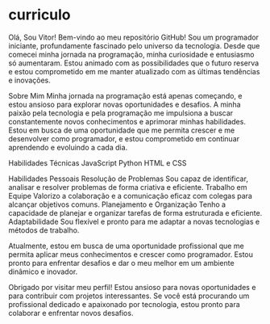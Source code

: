 # curriculo
Olá, Sou Vitor!
Bem-vindo ao meu repositório GitHub! Sou um programador iniciante, profundamente fascinado pelo universo da tecnologia. Desde que comecei minha jornada na programação, minha curiosidade e entusiasmo só aumentaram. Estou animado com as possibilidades que o futuro reserva e estou comprometido em me manter atualizado com as últimas tendências e inovações.

Sobre Mim
Minha jornada na programação está apenas começando, e estou ansioso para explorar novas oportunidades e desafios. A minha paixão pela tecnologia e pela programação me impulsiona a buscar constantemente novos conhecimentos e aprimorar minhas habilidades. Estou em busca de uma oportunidade que me permita crescer e me desenvolver como programador, e estou comprometido em continuar aprendendo e evoluindo a cada dia.

Habilidades Técnicas
JavaScript
Python
HTML e CSS

Habilidades Pessoais
Resolução de Problemas
Sou capaz de identificar, analisar e resolver problemas de forma criativa e eficiente.
Trabalho em Equipe
Valorizo a colaboração e a comunicação eficaz com colegas para alcançar objetivos comuns.
Planejamento e Organização
Tenho a capacidade de planejar e organizar tarefas de forma estruturada e eficiente.
Adaptabilidade
Sou flexível e pronto para me adaptar a novas tecnologias e métodos de trabalho.

Atualmente, estou em busca de uma oportunidade profissional que me permita aplicar meus conhecimentos e crescer como programador. Estou pronto para enfrentar desafios e dar o meu melhor em um ambiente dinâmico e inovador.

Obrigado por visitar meu perfil! Estou ansioso para novas oportunidades e para contribuir com projetos interessantes. Se você está procurando um profissional dedicado e apaixonado por tecnologia, estou pronto para colaborar e enfrentar novos desafios.

